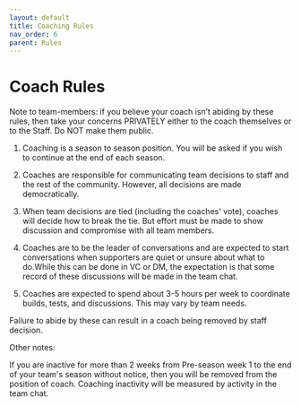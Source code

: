 ```yaml
---
layout: default
title: Coaching Rules
nav_order: 6
parent: Rules
---
```


# Coach Rules

Note to team-members: if you believe your coach isn’t abiding by these rules, then take your concerns PRIVATELY either to the coach themselves or to the Staff. Do NOT make them public.

1) Coaching is a season to season position. You will be asked if you wish to continue at the end of each season. 

2) Coaches are responsible for communicating team decisions to staff and the rest of the community. However, all decisions are made democratically.

3) When team decisions are tied (including the coaches' vote), coaches will decide how to break the tie. But effort must be made to show discussion and compromise with all team members.

4) Coaches are to be the leader of conversations and are expected to start conversations when supporters are quiet or unsure about what to do.While this can be done in VC or DM, the expectation is that some record of these discussions will be made in the team chat.

5) Coaches are expected to spend about 3-5 hours per week to coordinate builds, tests, and discussions. This may vary by team needs.

Failure to abide by these can result in a coach being removed by staff decision. 

Other notes:

If you are inactive for more than 2 weeks from Pre-season week 1 to the end of your team's season
without notice, then you will be removed from the position of coach. Coaching inactivity will be
measured by activity in the team chat.